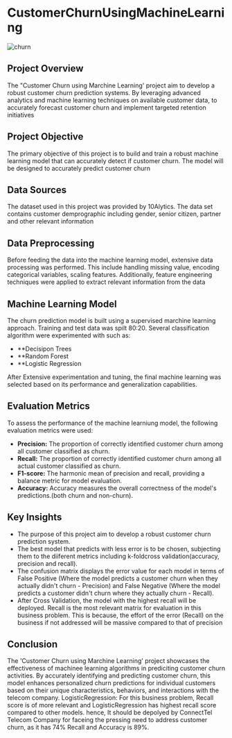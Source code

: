 # CustomerChurnUsingMachineLearning

![churn](https://github.com/Estimatorbeat/CustomerChurnUsingMachineLearning/assets/154437491/21b91ced-b873-4167-a6e8-57353f516dda)

## Project Overview
The "Customer Churn using Marchine Learning' project aim to develop a robust customer churn prediction systems. By leveraging advanced analytics and machine
learning techniques on available customer data, to accurately forecast customer churn and implement targeted retention initiatives

## Project Objective
The primary objective of this project is to build and train a robust machine learning model that can accurately detect if customer churn. The model will be designed to accurately predict customer churn

## Data Sources
The dataset used in this project was provided by 10Alytics. The data set contains customer demprographic including gender, senior citizen, partner and other relevant information

## Data Preprocessing 
Before feeding the data into the machine learning model, extensive data processing was performed. This include handling missing value, encoding categorical variables, scaling features. Additionally, feature engineering techniques were applied to extract relevant information from the data

## Machine Learning Model
The churn prediction model is built using a supervised marchine learning approach. Training and test data was spilt 80:20. Several classification algorithm were experimented with such as:

- **Decisipon Trees
- **Random Forest
- **Logistic Regression

After Extensive experimentation and tuning, the final machine learning was selected based on its performance and generalization capabilities.

## Evaluation Metrics
To assess the performance of the machine learniung model, the following evaluation metrics were used:

- **Precision:** The proportion of correctly identified customer churn among all customer classified as churn.
- **Recall:** The proportion of correctly identified customer churn among all actual customer classified as churn.
- **F1-score:** The harmonic mean of precision and recall, providing a balance metric for model evaluation.
- **Accuracy:** Accuracy measures the overall correctness of the model's predictions.(both churn and non-churn).

## Key Insights
- The purpose of this project aim to develop a robust customer churn prediction system.
- The best model that predicts with less error is to be chosen, subjecting them to the diiferent metrics including k-foldcross validation(accuracy, precision and recall).
- The confusion matrix displays the error value for each model in terms of False Positive (Where the model predicts a customer churn when they actually didn't churn - Precision) and False Negative (Where the model predicts a customer didn't churn where they actually churn - Recall).
- After Cross Validation, the model with the highest recall will be deployed. Recall  is the most relevant matrix for evaluation in this business problem. This is because, the effort of the error (Recall) on the business if not addressed will be massive compared to that of precision


## Conclusion
The 'Customer Churn using Marchine Learning' project showcases the effectiveness of machinee learning algorithms in prediciting customer churn activities. By accurately identifying and predicting customer churn, this model enhances personalized churn predictions for individual customers based on their unique characteristics, behaviors, and interactions with the telecom company.
LogisticRegression: For this business problem, Recall score is of more relevant and LogisticRegression has highest recall score compared to other models. hence, It should be depolyed by ConnectTel Telecom Company for faceing the pressing need to address customer churn, as it has 74% Recall and Accuracy is 89%.
